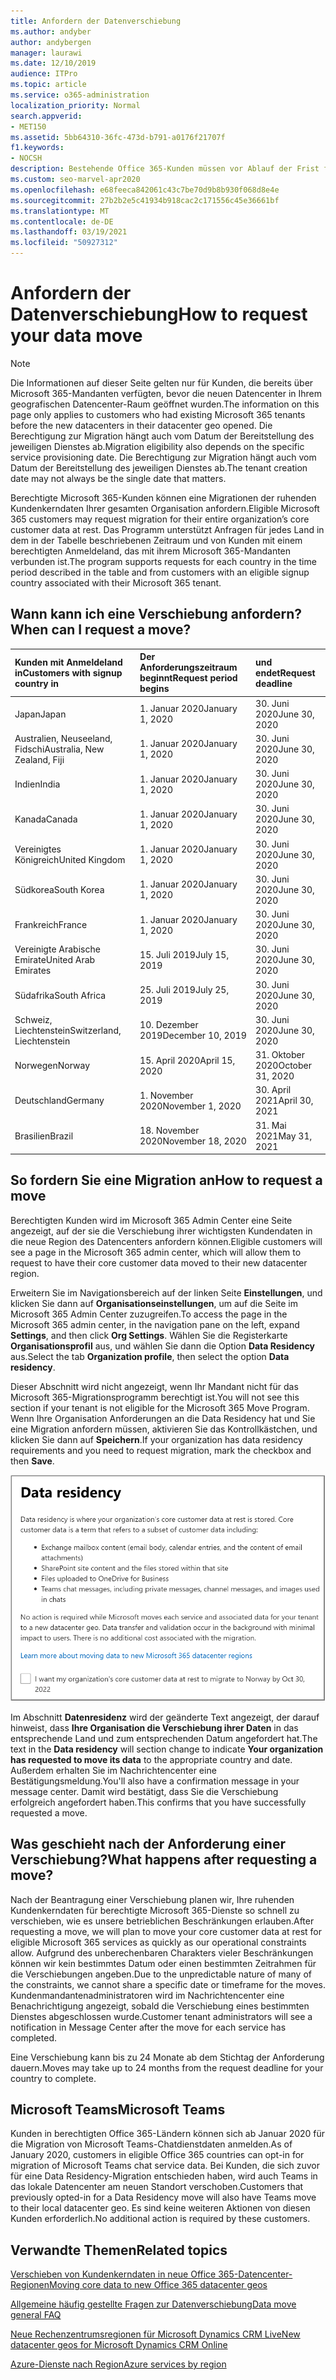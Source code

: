 ```yaml
---
title: Anfordern der Datenverschiebung
ms.author: andyber
author: andybergen
manager: laurawi
ms.date: 12/10/2019
audience: ITPro
ms.topic: article
ms.service: o365-administration
localization_priority: Normal
search.appverid:
- MET150
ms.assetid: 5bb64310-36fc-473d-b791-a0176f21707f
f1.keywords:
- NOCSH
description: Bestehende Office 365-Kunden müssen vor Ablauf der Frist für Ihr Land eine Anforderung stellen, damit die Microsoft 365-Dienste in den neuen geografischen Raum verschoben werden.
ms.custom: seo-marvel-apr2020
ms.openlocfilehash: e68feeca842061c43c7be70d9b8b930f068d8e4e
ms.sourcegitcommit: 27b2b2e5c41934b918cac2c171556c45e36661bf
ms.translationtype: MT
ms.contentlocale: de-DE
ms.lasthandoff: 03/19/2021
ms.locfileid: "50927312"
---
```

# <a name="how-to-request-your-data-move"></a><span data-ttu-id="eb9a8-103">Anfordern der Datenverschiebung</span><span class="sxs-lookup"><span data-stu-id="eb9a8-103">How to request your data move</span></span>

> [!NOTE]
> <span data-ttu-id="eb9a8-104">Die Informationen auf dieser Seite gelten nur für Kunden, die bereits über Microsoft 365-Mandanten verfügten, bevor die neuen Datencenter in Ihrem geografischen Datencenter-Raum geöffnet wurden.</span><span class="sxs-lookup"><span data-stu-id="eb9a8-104">The information on this page only applies to customers who had existing Microsoft 365 tenants before the new datacenters in their datacenter geo opened.</span></span> <span data-ttu-id="eb9a8-105">Die Berechtigung zur Migration hängt auch vom Datum der Bereitstellung des jeweiligen Dienstes ab.</span><span class="sxs-lookup"><span data-stu-id="eb9a8-105">Migration eligibility also depends on the specific service provisioning date.</span></span>  <span data-ttu-id="eb9a8-106">Die Berechtigung zur Migration hängt auch vom Datum der Bereitstellung des jeweiligen Dienstes ab.</span><span class="sxs-lookup"><span data-stu-id="eb9a8-106">The tenant creation date may not always be the single date that matters.</span></span>
  
<span data-ttu-id="eb9a8-107">Berechtigte Microsoft 365-Kunden können eine Migrationen der ruhenden Kundenkerndaten Ihrer gesamten Organisation anfordern.</span><span class="sxs-lookup"><span data-stu-id="eb9a8-107">Eligible Microsoft 365 customers may request migration for their entire organization’s core customer data at rest.</span></span>  <span data-ttu-id="eb9a8-108">Das Programm unterstützt Anfragen für jedes Land in dem in der Tabelle beschriebenen Zeitraum und von Kunden mit einem berechtigten Anmeldeland, das mit ihrem Microsoft 365-Mandanten verbunden ist.</span><span class="sxs-lookup"><span data-stu-id="eb9a8-108">The program supports requests for each country in the time period described in the table and from customers with an eligible signup country associated with their Microsoft 365 tenant.</span></span>
  
## <a name="when-can-i-request-a-move"></a><span data-ttu-id="eb9a8-109">Wann kann ich eine Verschiebung anfordern?</span><span class="sxs-lookup"><span data-stu-id="eb9a8-109">When can I request a move?</span></span>

| <span data-ttu-id="eb9a8-110">Kunden mit Anmeldeland in</span><span class="sxs-lookup"><span data-stu-id="eb9a8-110">Customers with signup country in</span></span> | <span data-ttu-id="eb9a8-111">Der Anforderungszeitraum beginnt</span><span class="sxs-lookup"><span data-stu-id="eb9a8-111">Request period begins</span></span> | <span data-ttu-id="eb9a8-112">und endet</span><span class="sxs-lookup"><span data-stu-id="eb9a8-112">Request deadline</span></span> |
|:-----|:-----|:-----|
|<span data-ttu-id="eb9a8-113">Japan</span><span class="sxs-lookup"><span data-stu-id="eb9a8-113">Japan</span></span>  <br/> |<span data-ttu-id="eb9a8-114">1. Januar 2020</span><span class="sxs-lookup"><span data-stu-id="eb9a8-114">January 1, 2020</span></span>  <br/> |<span data-ttu-id="eb9a8-115">30. Juni 2020</span><span class="sxs-lookup"><span data-stu-id="eb9a8-115">June 30, 2020</span></span>  <br/> |
|<span data-ttu-id="eb9a8-116">Australien, Neuseeland, Fidschi</span><span class="sxs-lookup"><span data-stu-id="eb9a8-116">Australia, New Zealand, Fiji</span></span>  <br/> |<span data-ttu-id="eb9a8-117">1. Januar 2020</span><span class="sxs-lookup"><span data-stu-id="eb9a8-117">January 1, 2020</span></span>  <br/> |<span data-ttu-id="eb9a8-118">30. Juni 2020</span><span class="sxs-lookup"><span data-stu-id="eb9a8-118">June 30, 2020</span></span>  <br/> |
|<span data-ttu-id="eb9a8-119">Indien</span><span class="sxs-lookup"><span data-stu-id="eb9a8-119">India</span></span>  <br/> |<span data-ttu-id="eb9a8-120">1. Januar 2020</span><span class="sxs-lookup"><span data-stu-id="eb9a8-120">January 1, 2020</span></span>  <br/> |<span data-ttu-id="eb9a8-121">30. Juni 2020</span><span class="sxs-lookup"><span data-stu-id="eb9a8-121">June 30, 2020</span></span>  <br/> |
|<span data-ttu-id="eb9a8-122">Kanada</span><span class="sxs-lookup"><span data-stu-id="eb9a8-122">Canada</span></span>  <br/> |<span data-ttu-id="eb9a8-123">1. Januar 2020</span><span class="sxs-lookup"><span data-stu-id="eb9a8-123">January 1, 2020</span></span>  <br/> |<span data-ttu-id="eb9a8-124">30. Juni 2020</span><span class="sxs-lookup"><span data-stu-id="eb9a8-124">June 30, 2020</span></span>  <br/> |
|<span data-ttu-id="eb9a8-125">Vereinigtes Königreich</span><span class="sxs-lookup"><span data-stu-id="eb9a8-125">United Kingdom</span></span>  <br/> |<span data-ttu-id="eb9a8-126">1. Januar 2020</span><span class="sxs-lookup"><span data-stu-id="eb9a8-126">January 1, 2020</span></span>  <br/> |<span data-ttu-id="eb9a8-127">30. Juni 2020</span><span class="sxs-lookup"><span data-stu-id="eb9a8-127">June 30, 2020</span></span>  <br/> |
|<span data-ttu-id="eb9a8-128">Südkorea</span><span class="sxs-lookup"><span data-stu-id="eb9a8-128">South Korea</span></span>  <br/> |<span data-ttu-id="eb9a8-129">1. Januar 2020</span><span class="sxs-lookup"><span data-stu-id="eb9a8-129">January 1, 2020</span></span>  <br/> |<span data-ttu-id="eb9a8-130">30. Juni 2020</span><span class="sxs-lookup"><span data-stu-id="eb9a8-130">June 30, 2020</span></span>  <br/> |
|<span data-ttu-id="eb9a8-131">Frankreich</span><span class="sxs-lookup"><span data-stu-id="eb9a8-131">France</span></span>  <br/> |<span data-ttu-id="eb9a8-132">1. Januar 2020</span><span class="sxs-lookup"><span data-stu-id="eb9a8-132">January 1, 2020</span></span>  <br/> |<span data-ttu-id="eb9a8-133">30. Juni 2020</span><span class="sxs-lookup"><span data-stu-id="eb9a8-133">June 30, 2020</span></span>  <br/> |
|<span data-ttu-id="eb9a8-134">Vereinigte Arabische Emirate</span><span class="sxs-lookup"><span data-stu-id="eb9a8-134">United Arab Emirates</span></span>  <br/> |<span data-ttu-id="eb9a8-135">15. Juli 2019</span><span class="sxs-lookup"><span data-stu-id="eb9a8-135">July 15, 2019</span></span>  <br/> |<span data-ttu-id="eb9a8-136">30. Juni 2020</span><span class="sxs-lookup"><span data-stu-id="eb9a8-136">June 30, 2020</span></span>  <br/> |
|<span data-ttu-id="eb9a8-137">Südafrika</span><span class="sxs-lookup"><span data-stu-id="eb9a8-137">South Africa</span></span>  <br/> |<span data-ttu-id="eb9a8-138">25. Juli 2019</span><span class="sxs-lookup"><span data-stu-id="eb9a8-138">July 25, 2019</span></span>  <br/> |<span data-ttu-id="eb9a8-139">30. Juni 2020</span><span class="sxs-lookup"><span data-stu-id="eb9a8-139">June 30, 2020</span></span>  <br/> |
|<span data-ttu-id="eb9a8-140">Schweiz, Liechtenstein</span><span class="sxs-lookup"><span data-stu-id="eb9a8-140">Switzerland, Liechtenstein</span></span>  <br/> |<span data-ttu-id="eb9a8-141">10. Dezember 2019</span><span class="sxs-lookup"><span data-stu-id="eb9a8-141">December 10, 2019</span></span>  <br/> |<span data-ttu-id="eb9a8-142">30. Juni 2020</span><span class="sxs-lookup"><span data-stu-id="eb9a8-142">June 30, 2020</span></span>  <br/> |
|<span data-ttu-id="eb9a8-143">Norwegen</span><span class="sxs-lookup"><span data-stu-id="eb9a8-143">Norway</span></span>  <br/> |<span data-ttu-id="eb9a8-144">15. April 2020</span><span class="sxs-lookup"><span data-stu-id="eb9a8-144">April 15, 2020</span></span>  <br/> |<span data-ttu-id="eb9a8-145">31. Oktober 2020</span><span class="sxs-lookup"><span data-stu-id="eb9a8-145">October 31, 2020</span></span>  <br/> |
|<span data-ttu-id="eb9a8-146">Deutschland</span><span class="sxs-lookup"><span data-stu-id="eb9a8-146">Germany</span></span>  <br/> |<span data-ttu-id="eb9a8-147">1. November 2020</span><span class="sxs-lookup"><span data-stu-id="eb9a8-147">November 1, 2020</span></span>  <br/> |<span data-ttu-id="eb9a8-148">30. April 2021</span><span class="sxs-lookup"><span data-stu-id="eb9a8-148">April 30, 2021</span></span>  <br/> |
|<span data-ttu-id="eb9a8-149">Brasilien</span><span class="sxs-lookup"><span data-stu-id="eb9a8-149">Brazil</span></span>  <br/> |<span data-ttu-id="eb9a8-150">18. November 2020</span><span class="sxs-lookup"><span data-stu-id="eb9a8-150">November 18, 2020</span></span>  <br/> |<span data-ttu-id="eb9a8-151">31. Mai 2021</span><span class="sxs-lookup"><span data-stu-id="eb9a8-151">May 31, 2021</span></span>  <br/> |

## <a name="how-to-request-a-move"></a><span data-ttu-id="eb9a8-152">So fordern Sie eine Migration an</span><span class="sxs-lookup"><span data-stu-id="eb9a8-152">How to request a move</span></span>

<span data-ttu-id="eb9a8-153">Berechtigten Kunden wird im Microsoft 365 Admin Center eine Seite angezeigt, auf der sie die Verschiebung ihrer wichtigsten Kundendaten in die neue Region des Datencenters anfordern können.</span><span class="sxs-lookup"><span data-stu-id="eb9a8-153">Eligible customers will see a page in the Microsoft 365 admin center, which will allow them to request to have their core customer data moved to their new datacenter region.</span></span>  
  
<span data-ttu-id="eb9a8-154">Erweitern Sie im Navigationsbereich auf der linken Seite **Einstellungen**, und klicken Sie dann auf **Organisationseinstellungen**, um auf die Seite im Microsoft 365 Admin Center zuzugreifen.</span><span class="sxs-lookup"><span data-stu-id="eb9a8-154">To access the page in the Microsoft 365 admin center, in the navigation pane on the left, expand **Settings**, and then click **Org Settings**.</span></span>
<span data-ttu-id="eb9a8-155">Wählen Sie die Registerkarte **Organisationsprofil** aus, und wählen Sie dann die Option **Data Residency** aus.</span><span class="sxs-lookup"><span data-stu-id="eb9a8-155">Select the tab **Organization profile**, then select the option **Data residency**.</span></span>
  
<span data-ttu-id="eb9a8-156">Dieser Abschnitt wird nicht angezeigt, wenn Ihr Mandant nicht für das Microsoft 365-Migrationsprogramm berechtigt ist.</span><span class="sxs-lookup"><span data-stu-id="eb9a8-156">You will not see this section if your tenant is not eligible for the Microsoft 365 Move Program.</span></span>  <span data-ttu-id="eb9a8-157">Wenn Ihre Organisation Anforderungen an die Data Residency hat und Sie eine Migration anfordern müssen, aktivieren Sie das Kontrollkästchen, und klicken Sie dann auf **Speichern**.</span><span class="sxs-lookup"><span data-stu-id="eb9a8-157">If your organization has data residency requirements and you need to request migration, mark the checkbox and then **Save**.</span></span>
  
![Bildschirm für die Datencenter-Anmeldung](../media/dataresidencyflyoutae.jpg)
  
<span data-ttu-id="eb9a8-159">Im Abschnitt **Datenresidenz** wird der geänderte Text angezeigt, der darauf hinweist, dass **Ihre Organisation die Verschiebung ihrer Daten** in das entsprechende Land und zum entsprechenden Datum angefordert hat.</span><span class="sxs-lookup"><span data-stu-id="eb9a8-159">The text in the **Data residency** will section change to indicate **Your organization has requested to move its data** to the appropriate country and date.</span></span> <span data-ttu-id="eb9a8-160">Außerdem erhalten Sie im Nachrichtencenter eine Bestätigungsmeldung.</span><span class="sxs-lookup"><span data-stu-id="eb9a8-160">You'll also have a confirmation message in your message center.</span></span> <span data-ttu-id="eb9a8-161">Damit wird bestätigt, dass Sie die Verschiebung erfolgreich angefordert haben.</span><span class="sxs-lookup"><span data-stu-id="eb9a8-161">This confirms that you have successfully requested a move.</span></span> 
  
## <a name="what-happens-after-requesting-a-move"></a><span data-ttu-id="eb9a8-162">Was geschieht nach der Anforderung einer Verschiebung?</span><span class="sxs-lookup"><span data-stu-id="eb9a8-162">What happens after requesting a move?</span></span>

<span data-ttu-id="eb9a8-163">Nach der Beantragung einer Verschiebung planen wir, Ihre ruhenden Kundenkerndaten für berechtigte Microsoft 365-Dienste so schnell zu verschieben, wie es unsere betrieblichen Beschränkungen erlauben.</span><span class="sxs-lookup"><span data-stu-id="eb9a8-163">After requesting a move, we will plan to move your core customer data at rest for eligible Microsoft 365 services as quickly as our operational constraints allow.</span></span> <span data-ttu-id="eb9a8-164">Aufgrund des unberechenbaren Charakters vieler Beschränkungen können wir kein bestimmtes Datum oder einen bestimmten Zeitrahmen für die Verschiebungen angeben.</span><span class="sxs-lookup"><span data-stu-id="eb9a8-164">Due to the unpredictable nature of many of the constraints, we cannot share a specific date or timeframe for the moves.</span></span> <span data-ttu-id="eb9a8-165">Kundenmandantenadministratoren wird im Nachrichtencenter eine Benachrichtigung angezeigt, sobald die Verschiebung eines bestimmten Dienstes abgeschlossen wurde.</span><span class="sxs-lookup"><span data-stu-id="eb9a8-165">Customer tenant administrators will see a notification in Message Center after the move for each service has completed.</span></span>
  
<span data-ttu-id="eb9a8-166">Eine Verschiebung kann bis zu 24 Monate ab dem Stichtag der Anforderung dauern.</span><span class="sxs-lookup"><span data-stu-id="eb9a8-166">Moves may take up to 24 months from the request deadline for your country to complete.</span></span>
  
## <a name="microsoft-teams"></a><span data-ttu-id="eb9a8-167">Microsoft Teams</span><span class="sxs-lookup"><span data-stu-id="eb9a8-167">Microsoft Teams</span></span>

<span data-ttu-id="eb9a8-168">Kunden in berechtigten Office 365-Ländern können sich ab Januar 2020 für die Migration von Microsoft Teams-Chatdienstdaten anmelden.</span><span class="sxs-lookup"><span data-stu-id="eb9a8-168">As of January 2020, customers in eligible Office 365 countries can opt-in for migration of Microsoft Teams chat service data.</span></span>  <span data-ttu-id="eb9a8-169">Bei Kunden, die sich zuvor für eine Data Residency-Migration entschieden haben, wird auch Teams in das lokale Datencenter am neuen Standort verschoben.</span><span class="sxs-lookup"><span data-stu-id="eb9a8-169">Customers that previously opted-in for a Data Residency move will also have Teams move to their local datacenter geo.</span></span>  <span data-ttu-id="eb9a8-170">Es sind keine weiteren Aktionen von diesen Kunden erforderlich.</span><span class="sxs-lookup"><span data-stu-id="eb9a8-170">No additional action is required by these customers.</span></span>

## <a name="related-topics"></a><span data-ttu-id="eb9a8-171">Verwandte Themen</span><span class="sxs-lookup"><span data-stu-id="eb9a8-171">Related topics</span></span>

[<span data-ttu-id="eb9a8-172">Verschieben von Kundenkerndaten in neue Office 365-Datencenter-Regionen</span><span class="sxs-lookup"><span data-stu-id="eb9a8-172">Moving core data to new Office 365 datacenter geos</span></span>](moving-data-to-new-datacenter-geos.md)

[<span data-ttu-id="eb9a8-173">Allgemeine häufig gestellte Fragen zur Datenverschiebung</span><span class="sxs-lookup"><span data-stu-id="eb9a8-173">Data move general FAQ</span></span>](data-move-faq.md)

[<span data-ttu-id="eb9a8-174">Neue Rechenzentrumsregionen für Microsoft Dynamics CRM Live</span><span class="sxs-lookup"><span data-stu-id="eb9a8-174">New datacenter geos for Microsoft Dynamics CRM Online</span></span>](/power-platform/admin/new-datacenter-regions)
  
[<span data-ttu-id="eb9a8-175">Azure-Dienste nach Region</span><span class="sxs-lookup"><span data-stu-id="eb9a8-175">Azure services by region</span></span>](https://azure.microsoft.com/regions/)
